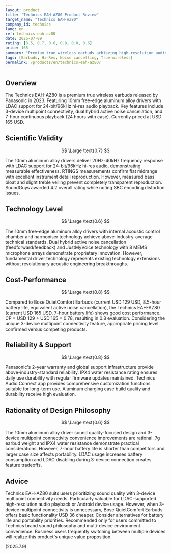 ```yaml
---
layout: product
title: "Technics EAH-AZ80 Product Review"
target_name: "Technics EAH-AZ80"
company_id: technics
lang: en
ref: technics-eah-az80
date: 2025-07-09
rating: [3.5, 0.7, 0.6, 0.8, 0.8, 0.6]
price: 165
summary: "Premium true wireless earbuds achieving high-resolution audio with 10mm aluminum alloy drivers and LDAC support"
tags: [Earbuds, Hi-Res, Noise cancelling, True-wireless]
permalink: /products/en/technics-eah-az80/
---
```

## Overview

The Technics EAH-AZ80 is a premium true wireless earbuds released by Panasonic in 2023. Featuring 10mm free-edge aluminum alloy drivers with LDAC support for 24-bit/96kHz hi-res audio playback. Key features include 3-device multipoint connectivity, dual hybrid active noise cancellation, and 7-hour continuous playback (24 hours with case). Currently priced at USD 165 USD.

## Scientific Validity

$$ \Large \text{0.7} $$

The 10mm aluminum alloy drivers deliver 20Hz-40kHz frequency response with LDAC support for 24-bit/96kHz hi-res audio, demonstrating measurable effectiveness. RTINGS measurements confirm flat midrange with excellent instrument detail reproduction. However, measured bass bloat and slight treble veiling prevent completely transparent reproduction. SoundGuys awarded 4.2 overall rating while noting SBC encoding distortion issues.

## Technology Level

$$ \Large \text{0.6} $$

The 10mm free-edge aluminum alloy drivers with internal acoustic control chamber and harmoniser technology achieve above-industry-average technical standards. Dual hybrid active noise cancellation (feedforward/feedback) and JustMyVoice technology with 8 MEMS microphone arrays demonstrate proprietary innovation. However, fundamental driver technology represents existing technology extensions without revolutionary acoustic engineering breakthroughs.

## Cost-Performance

$$ \Large \text{0.8} $$

Compared to Bose QuietComfort Earbuds (current USD 129 USD, 8.5-hour battery life, equivalent active noise cancellation), the Technics EAH-AZ80 (current USD 165 USD, 7-hour battery life) shows good cost performance. CP = USD 129 ÷ USD 165 = 0.78, resulting in 0.8 evaluation. Considering the unique 3-device multipoint connectivity feature, appropriate pricing level confirmed versus competing products.

## Reliability & Support

$$ \Large \text{0.8} $$

Panasonic's 2-year warranty and global support infrastructure provide above-industry-standard reliability. IPX4 water resistance rating ensures daily use durability with regular firmware updates maintained. Technics Audio Connect app provides comprehensive customization functions suitable for long-term use. Aluminum charging case build quality and durability receive high evaluation.

## Rationality of Design Philosophy

$$ \Large \text{0.6} $$

The 10mm aluminum alloy driver sound quality-focused design and 3-device multipoint connectivity convenience improvements are rational. 7g earbud weight and IPX4 water resistance demonstrate practical considerations. However, 7-hour battery life is shorter than competitors and larger case size affects portability. LDAC usage increases battery consumption and LDAC disabling during 3-device connection creates feature tradeoffs.

## Advice

Technics EAH-AZ80 suits users prioritizing sound quality with 3-device multipoint connectivity needs. Particularly valuable for LDAC-supported high-resolution audio playback or Android device usage. However, when 3-device multipoint connectivity is unnecessary, Bose QuietComfort Earbuds offers basic functionality USD 36 cheaper. Consider alternatives for battery life and portability priorities. Recommended only for users committed to Technics brand sound philosophy and multi-device environment convenience. Business users frequently switching between multiple devices will realize this product's unique value proposition.

(2025.7.9)
